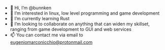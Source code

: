 - 👋 Hi, I’m @bunnken
- 👀 I’m interested in linux, low level programming and game development
- 🌱 I’m currently learning Rust
- 💞️ I’m looking to collaborate on anything that can widen my skillset, ranging from game development to GUI and web services
- 📫 You can contact me via email to eugeniomarconicchio@protonmail.com

<!---
bunnken/bunnken is a ✨ special ✨ repository because its `README.md` (this file) appears on your GitHub profile.
You can click the Preview link to take a look at your changes.
--->
